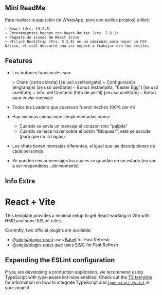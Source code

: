 ## Mini ReadMe ##

Para realizar la app (clon de WhatsApp, pero con estilos propios) utilicé:

    ~ React (Vrs. 19.2.0)
    ~ Enturamientos hechos con React-Router (Vrs. 7.9.1)
    ~ Paquete de íconos de React Icons
    ~ Utilicé Bootstrap (Vrs. 5.3.8) en un comienzo para hacer un CSS básico, el cuál descarté una vez empecé a trabajar con los estilos

## Features ##

+ Los botones funcionales son: 

    ~ Chats (carta abierta) [se usó useNavigate]
    ~ Configuración (engranaje) [se usó useState]
    ~ Bonus (estampilla, "Easter Egg") [se usó useState]
    ~ Info. del Contacto (foto de perfil) [se usó useState]
    ~ Botón para enviar mensaje

+ Todos los Loaders que aparecen fueron hechos 100% por mí

+ Hay mínimas animaciones implementadas como:
    - Cuando se envía un mensaje el corazón roto "palpita"
    - Cuando se hace hover sobre el botón "Bloquear", este se sacude (para que no lo hagas)

+ Los chats tienen mensajes diferentes, al igual que las descripciones de cada personaje

+ Se pueden enviar mensajes los cuales se guardan en un estado (no van a ser respondidos...de momento)





## Info Extra ##

# React + Vite

This template provides a minimal setup to get React working in Vite with HMR and some ESLint rules.

Currently, two official plugins are available:

- [@vitejs/plugin-react](https://github.com/vitejs/vite-plugin-react/blob/main/packages/plugin-react) uses [Babel](https://babeljs.io/) for Fast Refresh
- [@vitejs/plugin-react-swc](https://github.com/vitejs/vite-plugin-react/blob/main/packages/plugin-react-swc) uses [SWC](https://swc.rs/) for Fast Refresh

## Expanding the ESLint configuration

If you are developing a production application, we recommend using TypeScript with type-aware lint rules enabled. Check out the [TS template](https://github.com/vitejs/vite/tree/main/packages/create-vite/template-react-ts) for information on how to integrate TypeScript and [`typescript-eslint`](https://typescript-eslint.io) in your project.

